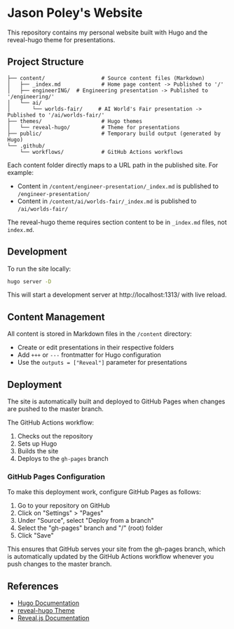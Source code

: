 # Jason Poley's Website

This repository contains my personal website built with Hugo and the reveal-hugo theme for presentations.

## Project Structure

```
├── content/                  # Source content files (Markdown)
│   ├── _index.md             # Home page content -> Published to '/'
│   ├── engineerING/  # Engineering presentation -> Published to '/engineering/'
│   └── ai/
│       └── worlds-fair/     # AI World's Fair presentation -> Published to '/ai/worlds-fair/'
├── themes/                   # Hugo themes
│   └── reveal-hugo/          # Theme for presentations
├── public/                   # Temporary build output (generated by Hugo)
└── .github/
    └── workflows/            # GitHub Actions workflows
```

Each content folder directly maps to a URL path in the published site. For example:
- Content in `/content/engineer-presentation/_index.md` is published to `/engineer-presentation/`
- Content in `/content/ai/worlds-fair/_index.md` is published to `/ai/worlds-fair/`

The reveal-hugo theme requires section content to be in `_index.md` files, not `index.md`.

## Development

To run the site locally:

```bash
hugo server -D
```

This will start a development server at http://localhost:1313/ with live reload.

## Content Management

All content is stored in Markdown files in the `/content` directory:

- Create or edit presentations in their respective folders
- Add `+++` or `---` frontmatter for Hugo configuration
- Use the `outputs = ["Reveal"]` parameter for presentations

## Deployment

The site is automatically built and deployed to GitHub Pages when changes are pushed to the master branch.

The GitHub Actions workflow:
1. Checks out the repository
2. Sets up Hugo
3. Builds the site
4. Deploys to the `gh-pages` branch

### GitHub Pages Configuration

To make this deployment work, configure GitHub Pages as follows:

1. Go to your repository on GitHub
2. Click on "Settings" > "Pages"
3. Under "Source", select "Deploy from a branch"
4. Select the "gh-pages" branch and "/" (root) folder
5. Click "Save"

This ensures that GitHub serves your site from the gh-pages branch, which is automatically updated by the GitHub Actions workflow whenever you push changes to the master branch.

## References

- [Hugo Documentation](https://gohugo.io/documentation/)
- [reveal-hugo Theme](https://github.com/dzello/reveal-hugo)
- [Reveal.js Documentation](https://revealjs.com/)
